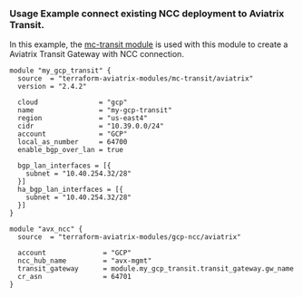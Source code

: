 ### Usage Example connect existing NCC deployment to Aviatrix Transit.

In this example, the [mc-transit module](https://registry.terraform.io/modules/terraform-aviatrix-modules/mc-transit/aviatrix/latest) is used with this module to create a Aviatrix Transit Gateway with NCC connection.

```hcl
module "my_gcp_transit" {
  source  = "terraform-aviatrix-modules/mc-transit/aviatrix"
  version = "2.4.2"

  cloud               = "gcp"
  name                = "my-gcp-transit"
  region              = "us-east4"
  cidr                = "10.39.0.0/24"
  account             = "GCP"
  local_as_number     = 64700
  enable_bgp_over_lan = true

  bgp_lan_interfaces = [{
    subnet = "10.40.254.32/28"
  }]
  ha_bgp_lan_interfaces = [{
    subnet = "10.40.254.32/28"
  }]
}

module "avx_ncc" {
  source  = "terraform-aviatrix-modules/gcp-ncc/aviatrix"

  account              = "GCP"
  ncc_hub_name         = "avx-mgmt"
  transit_gateway      = module.my_gcp_transit.transit_gateway.gw_name
  cr_asn               = 64701
}
```